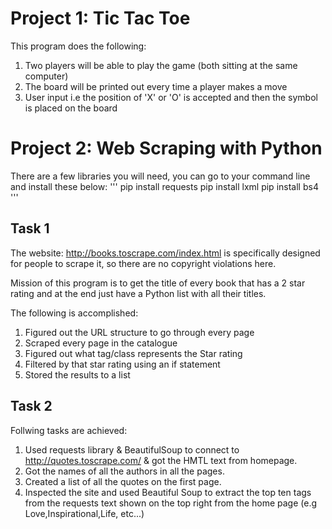 # Project 1: Tic Tac Toe

This program does the following:
1. Two players will be able to play the game (both sitting at the same computer)
2. The board will be printed out every time a player makes a move
3. User input i.e the position of 'X' or 'O' is accepted and then the symbol is placed on the board

# Project 2: Web Scraping with Python

There are a few libraries you will need, you can go to your command line and install these below:
'''
pip install requests
pip install lxml
pip install bs4
'''
## Task 1

The website: http://books.toscrape.com/index.html is specifically designed for people to scrape it, so there are no copyright violations here.

Mission of this program is to get the title of every book that has a 2 star rating and at the end just have a Python list with all their titles.

The following is accomplished:
1. Figured out the URL structure to go through every page
2. Scraped every page in the catalogue
3. Figured out what tag/class represents the Star rating
4. Filtered by that star rating using an if statement
5. Stored the results to a list

## Task 2

Follwing tasks are achieved:
1. Used requests library & BeautifulSoup to connect to http://quotes.toscrape.com/ & got the HMTL text from homepage.
2. Got the names of all the authors in all the pages.
3. Created a list of all the quotes on the first page.
4. Inspected the site and used Beautiful Soup to extract the top ten tags from the requests text shown on the top right from the home page (e.g Love,Inspirational,Life, etc...)
